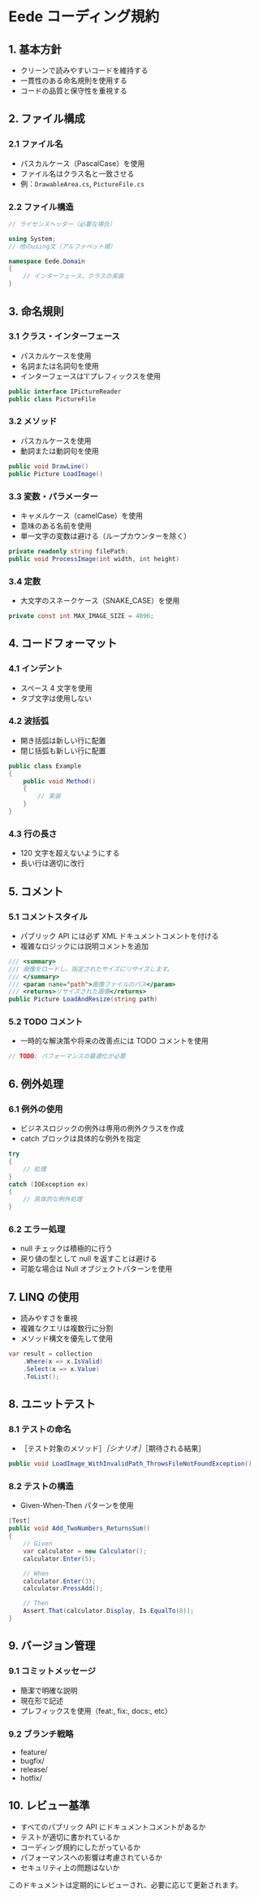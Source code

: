# Eede コーディング規約

## 1. 基本方針

- クリーンで読みやすいコードを維持する
- 一貫性のある命名規則を使用する
- コードの品質と保守性を重視する

## 2. ファイル構成

### 2.1 ファイル名

- パスカルケース（PascalCase）を使用
- ファイル名はクラス名と一致させる
- 例：`DrawableArea.cs`, `PictureFile.cs`

### 2.2 ファイル構造

```csharp
// ライセンスヘッダー（必要な場合）

using System;
// 他のusing文（アルファベット順）

namespace Eede.Domain
{
    // インターフェース、クラスの実装
}
```

## 3. 命名規則

### 3.1 クラス・インターフェース

- パスカルケースを使用
- 名詞または名詞句を使用
- インターフェースは'I'プレフィックスを使用

```csharp
public interface IPictureReader
public class PictureFile
```

### 3.2 メソッド

- パスカルケースを使用
- 動詞または動詞句を使用

```csharp
public void DrawLine()
public Picture LoadImage()
```

### 3.3 変数・パラメーター

- キャメルケース（camelCase）を使用
- 意味のある名前を使用
- 単一文字の変数は避ける（ループカウンターを除く）

```csharp
private readonly string filePath;
public void ProcessImage(int width, int height)
```

### 3.4 定数

- 大文字のスネークケース（SNAKE_CASE）を使用

```csharp
private const int MAX_IMAGE_SIZE = 4096;
```

## 4. コードフォーマット

### 4.1 インデント

- スペース 4 文字を使用
- タブ文字は使用しない

### 4.2 波括弧

- 開き括弧は新しい行に配置
- 閉じ括弧も新しい行に配置

```csharp
public class Example
{
    public void Method()
    {
        // 実装
    }
}
```

### 4.3 行の長さ

- 120 文字を超えないようにする
- 長い行は適切に改行

## 5. コメント

### 5.1 コメントスタイル

- パブリック API には必ず XML ドキュメントコメントを付ける
- 複雑なロジックには説明コメントを追加

```csharp
/// <summary>
/// 画像をロードし、指定されたサイズにリサイズします。
/// </summary>
/// <param name="path">画像ファイルのパス</param>
/// <returns>リサイズされた画像</returns>
public Picture LoadAndResize(string path)
```

### 5.2 TODO コメント

- 一時的な解決策や将来の改善点には TODO コメントを使用

```csharp
// TODO: パフォーマンスの最適化が必要
```

## 6. 例外処理

### 6.1 例外の使用

- ビジネスロジックの例外は専用の例外クラスを作成
- catch ブロックは具体的な例外を指定

```csharp
try
{
    // 処理
}
catch (IOException ex)
{
    // 具体的な例外処理
}
```

### 6.2 エラー処理

- null チェックは積極的に行う
- 戻り値の型として null を返すことは避ける
- 可能な場合は Null オブジェクトパターンを使用

## 7. LINQ の使用

- 読みやすさを重視
- 複雑なクエリは複数行に分割
- メソッド構文を優先して使用

```csharp
var result = collection
    .Where(x => x.IsValid)
    .Select(x => x.Value)
    .ToList();
```

## 8. ユニットテスト

### 8.1 テストの命名

- ［テスト対象のメソッド］_［シナリオ］_［期待される結果］

```csharp
public void LoadImage_WithInvalidPath_ThrowsFileNotFoundException()
```

### 8.2 テストの構造

- Given-When-Then パターンを使用

```csharp
[Test]
public void Add_TwoNumbers_ReturnsSum()
{
    // Given
    var calculator = new Calculator();
    calculator.Enter(5);

    // When
    calculator.Enter(3);
    calculator.PressAdd();

    // Then
    Assert.That(calculator.Display, Is.EqualTo(8));
}
```

## 9. バージョン管理

### 9.1 コミットメッセージ

- 簡潔で明確な説明
- 現在形で記述
- プレフィックスを使用（feat:, fix:, docs:, etc）

### 9.2 ブランチ戦略

- feature/
- bugfix/
- release/
- hotfix/

## 10. レビュー基準

- すべてのパブリック API にドキュメントコメントがあるか
- テストが適切に書かれているか
- コーディング規約にしたがっているか
- パフォーマンスへの影響は考慮されているか
- セキュリティ上の問題はないか

このドキュメントは定期的にレビューされ、必要に応じて更新されます。
